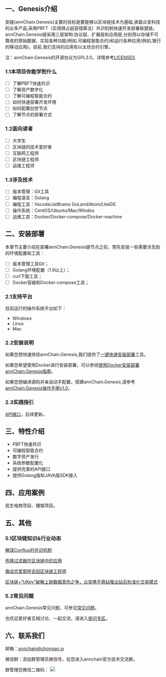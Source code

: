 ## 一、Genesis介绍

安链(annChain.Genesis)主要的目标是要能够以区块链技术为基础,承载众安科技的众多产品,采用PBFT（实用拜占庭容错算法）共识机制快速开发部署联盟链。annChain.Genesis链采用三层架构:协议层、扩展层和应用层,分别用以存储不可篡改的原始数据、实现各种功能(例如,可编程智能合约)和运行各种应用(例如,银行的移动应用)。目前,我们支持的应用有以太坊合约引擎。

注：annChain.Genesis的开源协议为GPL3.0，详情参考[LICENSES](https://github.com/dappledger/AnnChain/blob/master/LICENSE)

### 1.1本项目你能学到什么

- [ ] 了解PBFT快速共识
- [ ] 了解资产数字化
- [ ] 了解可编程智能合约
- [ ] 如何快速部署开发环境
- [ ] 如何配置创世节点
- [ ] 了解节点的部署方式

### 1.2面向读者

- [ ] 大学生
- [ ] 区块链的技术爱好者
- [ ] 互联网工程师
- [ ] 区块链工程师
- [ ] 运维工程师

### 1.3涉及技术

- [ ] 版本管理：Git工具
- [ ] 编程语言：Golang
- [ ] 编程工具：Vscode/JetBrains GoLand/Atom/LiteIDE
- [ ] 操作系统：CentOS/Ubuntu/Mac/Windos
- [ ] 运维工具：Docker/Docker-compose/Docker-machine

## 二、安装部署

本章节主要介绍在部署annChain.Genesis链节点之前，预先安装一些需要涉及到的环境配置和工具：

- [ ] 版本管理工具Git；
- [ ] Golang环境配置（1.9以上）；
- [ ] curl下载工具；
- [ ] Docker容器和Docker-compose工具；

### 2.1支持平台

目前运行的操作系统平台如下：

- Windows
- Linux
- Mac

### 2.2安装说明

如果您想快速体验annChain.Genesis,我们提供了[一键快速安装部署](https://github.com/dappledger/AnnChain/blob/master/scripts)工具。

如果您希望使用Docker进行安装部署，可以参阅[使用Docker安装部署annChain.Genesis指南](https://github.com/dappledger/AnnChain/tree/master/docker)。

如果您想编译源码并亲自动手配置，搭建annChain.Genesis,请参考[annChain.Genesis操作手册v1.0](https://github.com/dappledger/AnnChain/tree/master/doc/manual)。

### 2.3实践指引

[API接口](https://github.com/dappledger/AnnChain/blob/master/JSON-API/JSON-API.md)，后续更新。

## 三、特性介绍

- PBFT快速共识
- 可编程智能合约
- 数字资产发行
- 系统参数配置化
- 提供完善的API接口
- 提供Golang版和JAVA版SDK接入

## 四、应用案例

民生电商项目、穗银项目。

## 五、其他

### 5.1区块链知识&行业动态

[解读Conflux的共识机制](http://www.annchain.io/news/BlkaAVTkL)

[布隆过滤器在区块链中的应用](http://www.annchain.io/news/8tkqctsPf)

[像谈恋爱那样去招区块链工程师](http://www.annchain.io/news/8308r12PE)

[区块链+“UKey”破解上链数据真伪之争，众安携手鼎钻推出钻石标准化交易模式](http://www.annchain.io/news/w-jzv7fBM)

### 5.2常见问题

annChain.Genesis常见问题，可参见[常见问题](https://github.com/dappledger/AnnChain/tree/master/doc)。

也欢迎爱好者互相讨论、一起交流，请进入[提问专区](https://github.com/dappledger/AnnChain/issues)。

## 六、联系我们

邮箱：annchain@zhongan.io

微信群：添加群管理员微信号，拉您进入annchain官方技术交流群。

群管理员微信二维码：
![](https://github.com/dappledger/AnnChain/blob/master/doc/annChain.Genesis.png)



